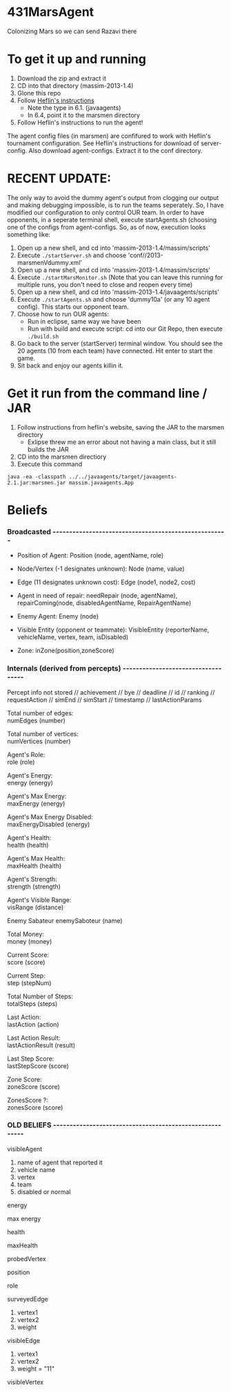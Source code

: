 # 431MarsAgent
Colonizing Mars so we can send Razavi there

# To get it up and running 
1. Download the zip and extract it
2. CD into that directory (massim-2013-1.4)
3. Glone this repo
4. Follow [Heflin's instructions](http://www.cse.lehigh.edu/~heflin/courses/agents-2016/mars-faq.html)
    - Note the type in 6.1. (javaagents)
    - In 6.4, point it to the marsmen directory
5. Follow Heflin's instructions to run the agent!

The agent config files (in marsmen) are confifured to work with Heflin's tournament configuration. See Heflin's instructions for download of server-config. Also download agent-configs. Extract it to the conf directory. 

# RECENT UPDATE:
The only way to avoid the dummy agent's output from clogging our output and making debugging impossible, is to run the teams seperately. So, I have modified our configuration to only control OUR team. In order to have opponents, in a seperate terminal shell, execute startAgents.sh (choosing one of the configs from agent-configs. So, as of now, execution looks something like:

1. Open up a new shell, and cd into 'massim-2013-1.4/massim/scripts'
2. Execute ```./startServer.sh``` and choose 'conf//2013-marsmenVdummy.xml'
3. Open up a new shell, and cd into 'massim-2013-1.4/massim/scripts'
4. Execute ```./startMarsMonitor.sh``` (Note that you can leave this running for multiple runs, you don't need to close and reopen every time)
5. Open up a new shell, and cd into 'massim-2013-1.4/javaagents/scripts'
6. Execute ```./startAgents.sh``` and choose 'dummy10a' (or any 10 agent config). This starts our opponent team.
7. Choose how to run OUR agents:
    - Run in eclipse, same way we have been
    - Run with build and execute script: cd into our Git Repo, then execute ```./build.sh```
8. Go back to the server (startServer) terminal window. You should see the 20 agents (10 from each team) have connected. Hit enter to start the game. 
9. Sit back and enjoy our agents killin it.



# Get it run from the command line / JAR
1. Follow instructions from heflin's website, saving the JAR to the marsmen directory
    - Exlipse threw me an error about not having a main class, but it still builds the JAR
2. CD into the marsmen directiory
3. Execute this command
```
java -ea -classpath ../../javaagents/target/javaagents-2.1.jar:marsmen.jar massim.javaagents.App 
```

# Beliefs

### Broadcasted -----------------------------------------------------

* Position of Agent:                                             Position (node, agentName, role)

* Node/Vertex (-1 designates unknown):   Node (name, value)

* Edge (11 designates unknown cost):     Edge (node1, node2, cost)

* Agent in need of repair:               needRepair (node, agentName), 
                                        repairComing(node, disabledAgentName, RepairAgentName)

* Enemy Agent:                           Enemy (node)

* Visible Entity (opponent or teammate):  VisibleEntity (reporterName, vehicleName, vertex, team, isDisabled)

* Zone: inZone(position,zoneScore)

### Internals (derived from percepts) -----------------------------------

Percept info not stored
// achievement
// bye
// deadline
// id
// ranking
// requestAction
// simEnd
// simStart
// timestamp
// lastActionParams

Total number of edges:  
numEdges (number)  

Total number of vertices:  
numVertices (number)  

Agent's Role:  
role (role)  

Agent's Energy:  
energy (energy)  

Agent's Max Energy:  
maxEnergy (energy)  

Agent's Max Energy Disabled:  
maxEnergyDisabled (energy)  

Agent's Health:  
health (health)  

Agent's Max Health:  
maxHealth (health)  

Agent's Strength:  
strength (strength)  

Agent's Visible Range:  
visRange (distance)  

Enemy Sabateur
enemySaboteur (name)

Total Money:  
money (money)  

Current Score:  
score (score)  

Current Step:  
step (stepNum)  

Total Number of Steps:  
totalSteps (steps)  

Last Action:  
lastAction (action)  

Last Action Result:  
lastActionResult (result)  

Last Step Score:  
lastStepScore (score)  

Zone Score:  
zoneScore (score)  

ZonesScore ?:  
zonesScore (score)  

### OLD BELIEFS --------------------------------------------------------

visibleAgent  
1. name of agent that reported it  
2. vehicle name  
3. vertex  
4. team  
5. disabled or normal  

energy

max energy

health

maxHealth

probedVertex

position

role

surveyedEdge  
1. vertex1  
2. vertex2  
3. weight  

visibleEdge  
1. vertex1  
2. vertex2  
3. weight = "11"  

visibleVertex



